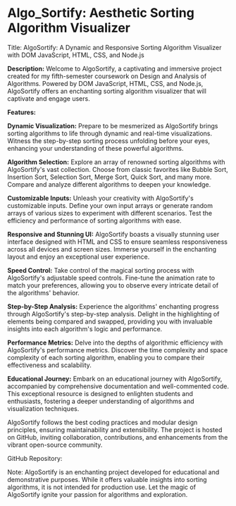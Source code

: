# Algo_Sortify: Aesthetic Sorting Algorithm Visualizer
Title: AlgoSortify: A Dynamic and Responsive Sorting Algorithm Visualizer with DOM JavaScript, HTML, CSS, and Node.js

**Description:**
Welcome to AlgoSortify, a captivating and immersive project created for my fifth-semester coursework on Design and Analysis of Algorithms. Powered by DOM JavaScript, HTML, CSS, and Node.js, AlgoSortify offers an enchanting sorting algorithm visualizer that will captivate and engage users.

**Features:**

**Dynamic Visualization:** Prepare to be mesmerized as AlgoSortify brings sorting algorithms to life through dynamic and real-time visualizations. Witness the step-by-step sorting process unfolding before your eyes, enhancing your understanding of these powerful algorithms.

**Algorithm Selection:** Explore an array of renowned sorting algorithms with AlgoSortify's vast collection. Choose from classic favorites like Bubble Sort, Insertion Sort, Selection Sort, Merge Sort, Quick Sort, and many more. Compare and analyze different algorithms to deepen your knowledge.

**Customizable Inputs:** Unleash your creativity with AlgoSortify's customizable inputs. Define your own input arrays or generate random arrays of various sizes to experiment with different scenarios. Test the efficiency and performance of sorting algorithms with ease.

**Responsive and Stunning UI:** AlgoSortify boasts a visually stunning user interface designed with HTML and CSS to ensure seamless responsiveness across all devices and screen sizes. Immerse yourself in the enchanting layout and enjoy an exceptional user experience.

**Speed Control:** Take control of the magical sorting process with AlgoSortify's adjustable speed controls. Fine-tune the animation rate to match your preferences, allowing you to observe every intricate detail of the algorithms' behavior.

**Step-by-Step Analysis:** Experience the algorithms' enchanting progress through AlgoSortify's step-by-step analysis. Delight in the highlighting of elements being compared and swapped, providing you with invaluable insights into each algorithm's logic and performance.

**Performance Metrics:** Delve into the depths of algorithmic efficiency with AlgoSortify's performance metrics. Discover the time complexity and space complexity of each sorting algorithm, enabling you to compare their effectiveness and scalability.

**Educational Journey:** Embark on an educational journey with AlgoSortify, accompanied by comprehensive documentation and well-commented code. This exceptional resource is designed to enlighten students and enthusiasts, fostering a deeper understanding of algorithms and visualization techniques.

AlgoSortify follows the best coding practices and modular design principles, ensuring maintainability and extensibility. The project is hosted on GitHub, inviting collaboration, contributions, and enhancements from the vibrant open-source community.

GitHub Repository: 

Note: AlgoSortify is an enchanting project developed for educational and demonstrative purposes. While it offers valuable insights into sorting algorithms, it is not intended for production use. Let the magic of AlgoSortify ignite your passion for algorithms and exploration.




